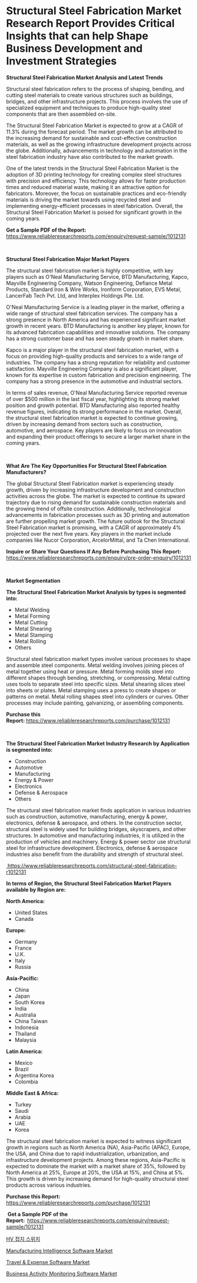 <p><h1>Structural Steel Fabrication Market Research Report Provides Critical Insights that can help Shape Business Development and Investment Strategies</h1></p><p><strong>Structural Steel Fabrication Market Analysis and Latest Trends</strong></p>
<p><p>Structural steel fabrication refers to the process of shaping, bending, and cutting steel materials to create various structures such as buildings, bridges, and other infrastructure projects. This process involves the use of specialized equipment and techniques to produce high-quality steel components that are then assembled on-site.</p><p>The Structural Steel Fabrication Market is expected to grow at a CAGR of 11.3% during the forecast period. The market growth can be attributed to the increasing demand for sustainable and cost-effective construction materials, as well as the growing infrastructure development projects across the globe. Additionally, advancements in technology and automation in the steel fabrication industry have also contributed to the market growth.</p><p>One of the latest trends in the Structural Steel Fabrication Market is the adoption of 3D printing technology for creating complex steel structures with precision and efficiency. This technology allows for faster production times and reduced material waste, making it an attractive option for fabricators. Moreover, the focus on sustainable practices and eco-friendly materials is driving the market towards using recycled steel and implementing energy-efficient processes in steel fabrication. Overall, the Structural Steel Fabrication Market is poised for significant growth in the coming years.</p></p>
<p><strong>Get a Sample PDF of the Report:&nbsp;</strong> <a href="https://www.reliableresearchreports.com/enquiry/request-sample/1012131">https://www.reliableresearchreports.com/enquiry/request-sample/1012131</a></p>
<p>&nbsp;</p>
<p><strong>Structural Steel Fabrication Major Market Players</strong></p>
<p><p>The structural steel fabrication market is highly competitive, with key players such as O'Neal Manufacturing Service, BTD Manufacturing, Kapco, Mayville Engineering Company, Watson Engineering, Defiance Metal Products, Standard Iron & Wire Works, Ironform Corporation, EVS Metal, LancerFab Tech Pvt. Ltd, and Interplex Holdings Pte. Ltd. </p><p>O'Neal Manufacturing Service is a leading player in the market, offering a wide range of structural steel fabrication services. The company has a strong presence in North America and has experienced significant market growth in recent years. BTD Manufacturing is another key player, known for its advanced fabrication capabilities and innovative solutions. The company has a strong customer base and has seen steady growth in market share.</p><p>Kapco is a major player in the structural steel fabrication market, with a focus on providing high-quality products and services to a wide range of industries. The company has a strong reputation for reliability and customer satisfaction. Mayville Engineering Company is also a significant player, known for its expertise in custom fabrication and precision engineering. The company has a strong presence in the automotive and industrial sectors.</p><p>In terms of sales revenue, O'Neal Manufacturing Service reported revenue of over $500 million in the last fiscal year, highlighting its strong market position and growth potential. BTD Manufacturing also reported healthy revenue figures, indicating its strong performance in the market. Overall, the structural steel fabrication market is expected to continue growing, driven by increasing demand from sectors such as construction, automotive, and aerospace. Key players are likely to focus on innovation and expanding their product offerings to secure a larger market share in the coming years.</p></p>
<p>&nbsp;</p>
<p><strong>What Are The Key Opportunities For Structural Steel Fabrication Manufacturers?</strong></p>
<p><p>The global Structural Steel Fabrication market is experiencing steady growth, driven by increasing infrastructure development and construction activities across the globe. The market is expected to continue its upward trajectory due to rising demand for sustainable construction materials and the growing trend of offsite construction. Additionally, technological advancements in fabrication processes such as 3D printing and automation are further propelling market growth. The future outlook for the Structural Steel Fabrication market is promising, with a CAGR of approximately 4% projected over the next five years. Key players in the market include companies like Nucor Corporation, ArcelorMittal, and Ta Chen International.</p></p>
<p><strong>Inquire or Share Your Questions If Any Before Purchasing This Report:</strong> <a href="https://www.reliableresearchreports.com/enquiry/pre-order-enquiry/1012131">https://www.reliableresearchreports.com/enquiry/pre-order-enquiry/1012131</a></p>
<p>&nbsp;</p>
<p><strong>Market Segmentation</strong></p>
<p><strong>The Structural Steel Fabrication Market Analysis by types is segmented into:</strong></p>
<p><ul><li>Metal Welding</li><li>Metal Forming</li><li>Metal Cutting</li><li>Metal Shearing</li><li>Metal Stamping</li><li>Metal Rolling</li><li>Others</li></ul></p>
<p><p>Structural steel fabrication market types involve various processes to shape and assemble steel components. Metal welding involves joining pieces of metal together using heat or pressure. Metal forming molds steel into different shapes through bending, stretching, or compressing. Metal cutting uses tools to separate steel into specific sizes. Metal shearing slices steel into sheets or plates. Metal stamping uses a press to create shapes or patterns on metal. Metal rolling shapes steel into cylinders or curves. Other processes may include painting, galvanizing, or assembling components.</p></p>
<p><strong>Purchase this Report:&nbsp;</strong><a href="https://www.reliableresearchreports.com/purchase/1012131">https://www.reliableresearchreports.com/purchase/1012131</a></p>
<p>&nbsp;</p>
<p><strong>The Structural Steel Fabrication Market Industry Research by Application is segmented into:</strong></p>
<p><ul><li>Construction</li><li>Automotive</li><li>Manufacturing</li><li>Energy & Power</li><li>Electronics</li><li>Defense & Aerospace</li><li>Others</li></ul></p>
<p><p>The structural steel fabrication market finds application in various industries such as construction, automotive, manufacturing, energy & power, electronics, defense & aerospace, and others. In the construction sector, structural steel is widely used for building bridges, skyscrapers, and other structures. In automotive and manufacturing industries, it is utilized in the production of vehicles and machinery. Energy & power sector use structural steel for infrastructure development. Electronics, defense & aerospace industries also benefit from the durability and strength of structural steel.</p></p>
<p><a href="https://www.reliableresearchreports.com/structural-steel-fabrication-r1012131">&nbsp;https://www.reliableresearchreports.com/structural-steel-fabrication-r1012131</a></p>
<p><strong>In terms of Region, the Structural Steel Fabrication Market Players available by Region are:</strong></p>
<p>
    <p> <strong> North America: </strong>
        <ul>
            <li>United States</li>
            <li>Canada</li>
        </ul>
        </p> 
    <p> <strong> Europe: </strong>
        <ul>
            <li>Germany</li>
            <li>France</li>
            <li>U.K.</li>
            <li>Italy</li>
            <li>Russia</li>
        </ul>
        </p> 
    <p> <strong> Asia-Pacific: </strong>
        <ul>
            <li>China</li>
            <li>Japan</li>
            <li>South Korea</li>
            <li>India</li>
            <li>Australia</li>
            <li>China Taiwan</li>
            <li>Indonesia</li>
            <li>Thailand</li>
            <li>Malaysia</li>
        </ul>
        </p> 
    <p> <strong> Latin America: </strong>
        <ul>
            <li>Mexico</li>
            <li>Brazil</li>
            <li>Argentina Korea</li>
            <li>Colombia</li>
        </ul>
        </p> 
    <p> <strong> Middle East & Africa: </strong>
        <ul>
            <li>Turkey</li>
            <li>Saudi</li>
            <li>Arabia</li>
            <li>UAE</li>
            <li>Korea</li>
        </ul>
    </p>
    </p>
<p><p>The structural steel fabrication market is expected to witness significant growth in regions such as North America (NA), Asia-Pacific (APAC), Europe, the USA, and China due to rapid industrialization, urbanization, and infrastructure development projects. Among these regions, Asia-Pacific is expected to dominate the market with a market share of 35%, followed by North America at 25%, Europe at 20%, the USA at 15%, and China at 5%. This growth is driven by increasing demand for high-quality structural steel products across various industries.</p></p>
<p><strong>Purchase this Report: </strong><a href="https://www.reliableresearchreports.com/purchase/1012131">https://www.reliableresearchreports.com/purchase/1012131</a></p>
<p>&nbsp;<strong>Get a Sample PDF of the Report:&nbsp;&nbsp;</strong><a href="https://www.reliableresearchreports.com/enquiry/request-sample/1012131">https://www.reliableresearchreports.com/enquiry/request-sample/1012131</a></p>
<p><strong></strong></p>
<p><p><a href="https://github.com/marufmohassin05/Market-Research-Report-List-2/blob/main/530325180159.md">HV 접지 스위치</a></p><p><a href="https://github.com/AlysaLedner2023/Market-Research-Report-List-2/blob/main/manufacturing-intelligence-software-market.md">Manufacturing Intelligence Software Market</a></p><p><a href="https://github.com/JermaineCrona2023/Market-Research-Report-List-2/blob/main/travel-expense-software-market.md">Travel & Expense Software Market</a></p><p><a href="https://github.com/Sherrillcrooksxa8i18ucf2m/Market-Research-Report-List-3/blob/main/business-activity-monitoring-software-market.md">Business Activity Monitoring Software Market</a></p></p>